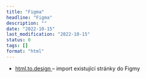 ```yaml
---
title: "Figma"
headline: "Figma"
description: ""
date: "2022-10-15"
last_modification: "2022-10-15"
status: 0
tags: []
format: "html"
---
```


<ul>
  <li>
    <a href="https://www.figma.com/community/plugin/1159123024924461424/html.to.design">
  html.to.design
</a>
 – import existující stránky do Figmy
  </li>
</ul>

